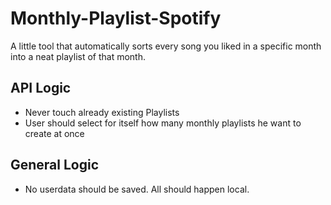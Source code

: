 # Monthly-Playlist-Spotify
A little tool that automatically sorts every song you liked in a specific month into a neat playlist of that month.

## API Logic
- Never touch already existing Playlists
- User should select for itself how many monthly playlists he want to create at once

## General Logic
- No userdata should be saved. All should happen local.